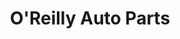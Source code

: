 ---
title: "O'Reilly Auto Parts"
url: /portland/oreilly-auto-parts-north-lombard-street/
shop: car parts
---